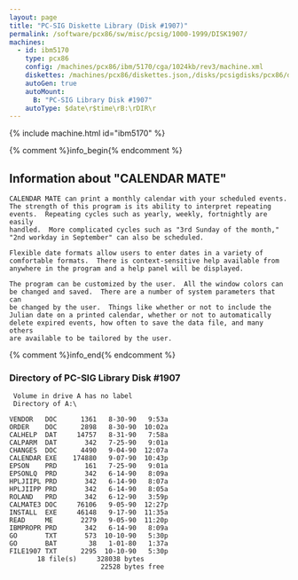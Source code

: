 ```yaml
---
layout: page
title: "PC-SIG Diskette Library (Disk #1907)"
permalink: /software/pcx86/sw/misc/pcsig/1000-1999/DISK1907/
machines:
  - id: ibm5170
    type: pcx86
    config: /machines/pcx86/ibm/5170/cga/1024kb/rev3/machine.xml
    diskettes: /machines/pcx86/diskettes.json,/disks/pcsigdisks/pcx86/diskettes.json
    autoGen: true
    autoMount:
      B: "PC-SIG Library Disk #1907"
    autoType: $date\r$time\rB:\rDIR\r
---
```


{% include machine.html id="ibm5170" %}

{% comment %}info_begin{% endcomment %}

## Information about "CALENDAR MATE"

    CALENDAR MATE can print a monthly calendar with your scheduled events.
    The strength of this program is its ability to interpret repeating
    events.  Repeating cycles such as yearly, weekly, fortnightly are easily
    handled.  More complicated cycles such as "3rd Sunday of the month,"
    "2nd workday in September" can also be scheduled.
    
    Flexible date formats allow users to enter dates in a variety of
    comfortable formats.  There is context-sensitive help available from
    anywhere in the program and a help panel will be displayed.
    
    The program can be customized by the user.  All the window colors can
    be changed and saved.  There are a number of system parameters that can
    be changed by the user.  Things like whether or not to include the
    Julian date on a printed calendar, whether or not to automatically
    delete expired events, how often to save the data file, and many others
    are available to be tailored by the user.
{% comment %}info_end{% endcomment %}


### Directory of PC-SIG Library Disk #1907

     Volume in drive A has no label
     Directory of A:\

    VENDOR   DOC      1361   8-30-90   9:53a
    ORDER    DOC      2898   8-30-90  10:02a
    CALHELP  DAT     14757   8-31-90   7:58a
    CALPARM  DAT       342   7-25-90   9:01a
    CHANGES  DOC      4490   9-04-90  12:07a
    CALENDAR EXE    174880   9-07-90  10:43p
    EPSON    PRD       161   7-25-90   9:01a
    EPSONLQ  PRD       342   6-14-90   8:09a
    HPLJIIPL PRD       342   6-14-90   8:07a
    HPLJIIPP PRD       342   6-14-90   8:05a
    ROLAND   PRD       342   6-12-90   3:59p
    CALMATE3 DOC     76106   9-05-90  12:27p
    INSTALL  EXE     46148   9-17-90  11:35a
    READ     ME       2279   9-05-90  11:20p
    IBMPROPR PRD       342   6-14-90   8:09a
    GO       TXT       573  10-10-90   5:30p
    GO       BAT        38   1-01-80   1:37a
    FILE1907 TXT      2295  10-10-90   5:30p
           18 file(s)     328038 bytes
                           22528 bytes free
